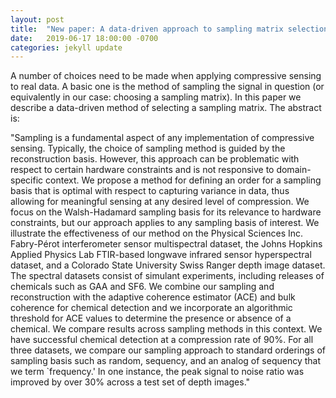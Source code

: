 ```yaml
---
layout: post
title:  "New paper: A data-driven approach to sampling matrix selection for compressive sensing"
date:   2019-06-17 18:00:00 -0700
categories: jekyll update
---
```


A number of choices need to be made when applying compressive sensing to real data. A basic one is the method of sampling the signal in question (or equivalently in our case: choosing a sampling matrix). In this paper we describe a data-driven method of selecting a sampling matrix. The abstract is:

"Sampling is a fundamental aspect of any implementation of compressive sensing. Typically, the choice of sampling method is guided by the reconstruction basis. However, this approach can be problematic with respect to certain hardware constraints and is not responsive to domain-specific context. We propose a method for defining an order for a sampling basis that is optimal with respect to capturing variance in data, thus allowing for meaningful sensing at any desired level of compression. We focus on the Walsh-Hadamard sampling basis for its relevance to hardware constraints, but our approach applies to any sampling basis of interest. We illustrate the effectiveness of our method on the Physical Sciences Inc. Fabry-Pérot interferometer sensor multispectral dataset, the Johns Hopkins Applied Physics Lab FTIR-based longwave infrared sensor hyperspectral dataset, and a Colorado State University Swiss Ranger depth image dataset. The spectral datasets consist of simulant experiments, including releases of chemicals such as GAA and SF6. We combine our sampling and reconstruction with the adaptive coherence estimator (ACE) and bulk coherence for chemical detection and we incorporate an algorithmic threshold for ACE values to determine the presence or absence of a chemical. We compare results across sampling methods in this context. We have successful chemical detection at a compression rate of 90%. For all three datasets, we compare our sampling approach to standard orderings of sampling basis such as random, sequency, and an analog of sequency that we term `frequency.' In one instance, the peak signal to noise ratio was improved by over 30% across a test set of depth images."
